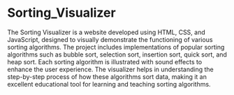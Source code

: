 # Sorting_Visualizer

The Sorting Visualizer is a website developed using HTML, CSS, and JavaScript, designed to visually demonstrate the functioning of various sorting algorithms. The project includes implementations of popular sorting algorithms such as bubble sort, selection sort, insertion sort, quick sort, and heap sort. Each sorting algorithm is illustrated with sound effects to enhance the user experience. The visualizer helps in understanding the step-by-step process of how these algorithms sort data, making it an excellent educational tool for learning and teaching sorting algorithms.

